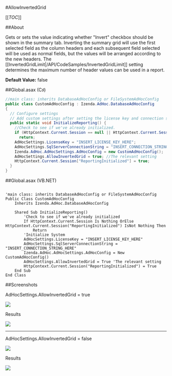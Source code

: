#AllowInvertedGrid

[[_TOC_]]

##About

Gets or sets the value indicating whether "Invert" checkbox should be shown in the summary tab. Inverting the summary grid will use the first selected field as the column headers and each subsequent field selected will be used as normal fields, but the values will be arranged according to the new headers. The  [[InvertedGridLimit|/API/CodeSamples/InvertedGridLimit]] setting determines the maximum number of header values can be used in a report.

**Default Value:** false

##Global.asax (C♯)

```csharp
//main class: inherits DatabaseAdHocConfig or FileSystemAdHocConfig
public class CustomAdHocConfig : Izenda.AdHoc.DatabaseAdHocConfig
{
  // Configure settings
  // Add custom settings after setting the license key and connection string by overriding the ConfigureSettings() method
  public static void InitializeReporting() {
    //Check to see if we've already initialized.
    if (HttpContext.Current.Session == null || HttpContext.Current.Session["ReportingInitialized"] != null)
      return;
    AdHocSettings.LicenseKey = "INSERT_LICENSE_KEY_HERE";
    AdHocSettings.SqlServerConnectionString = "INSERT_CONNECTION_STRING_HERE";
    Izenda.AdHoc.AdHocSettings.AdHocConfig = new CustomAdHocConfig();
    AdHocSettings.AllowInvertedGrid = true; //The relevant setting
    HttpContext.Current.Session["ReportingInitialized"] = true;
  }
}
```

##Global.asax (VB.NET)

```visualbasic

'main class: inherits DatabaseAdHocConfig or FileSystemAdHocConfig
Public Class CustomAdHocConfig
    Inherits Izenda.AdHoc.DatabaseAdHocConfig

    Shared Sub InitializeReporting()
        'Check to see if we've already initialized
        If HttpContext.Current.Session Is Nothing OrElse HttpContext.Current.Session("ReportingInitialized") IsNot Nothing Then
            Return
        'Initialize System
        AdHocSettings.LicenseKey = "INSERT_LICENSE_KEY_HERE"
        AdHocSettings.SqlServerConnectionString = "INSERT_CONNECTION_STRING_HERE"
        Izenda.AdHoc.AdHocSettings.AdHocConfig = New CustomAdHocConfig()
        AdHocSettings.AllowInvertedGrid = True 'The relevant setting
        HttpContext.Current.Session("ReportingInitialized") = True
    End Sub
End Class
```

##Screenshots

AdHocSettings.AllowInvertedGrid = true

![](http://wiki.izenda.us//API/CodeSamples/AllowInvertedGrid/allowinvertedgrid_true.png)

Results

![](http://wiki.izenda.us//API/CodeSamples/AllowInvertedGrid/allowinvertedgrid_results.png)

---

AdHocSettings.AllowInvertedGrid = false

![](http://wiki.izenda.us//API/CodeSamples/AllowInvertedGrid/allowinvertedgrid_false.png)

Results

![](http://wiki.izenda.us//API/CodeSamples/AllowInvertedGrid/allowinvertedgrid_results_false.png)